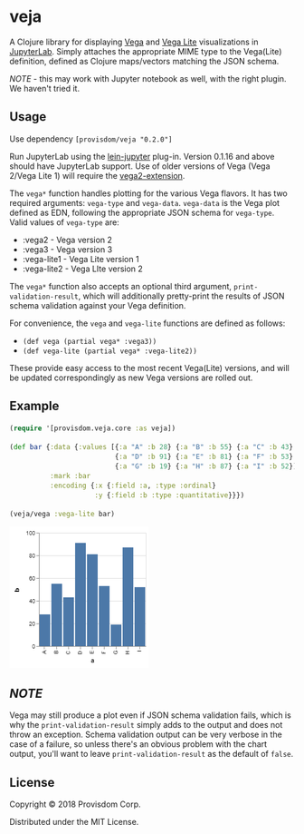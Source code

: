 # veja

A Clojure library for displaying [Vega](https://vega.github.io/vega/) and [Vega Lite](https://vega.github.io/vega-lite/) 
visualizations in [JupyterLab](https://github.com/jupyterlab/jupyterlab). Simply attaches the appropriate MIME
type to the Vega(Lite) definition, defined as Clojure maps/vectors matching the JSON schema.

*NOTE* - this may work with Jupyter notebook as well, with the right plugin. We haven't tried it.

## Usage

Use dependency `[provisdom/veja "0.2.0"]`

Run JupyterLab using the [lein-jupyter](https://github.com/clojupyter/lein-jupyter) plug-in. Version 0.1.16 and above should 
have JupyterLab support. Use of older versions of Vega (Vega 2/Vega Lite 1) will require the [vega2-extension](https://github.com/jupyterlab/jupyter-renderers/tree/master/packages/vega2-extension).

The `vega*` function handles plotting for the various Vega flavors. It has two required arguments: `vega-type` and `vega-data`. 
`vega-data` is the Vega plot defined as EDN, following the appropriate JSON schema for `vega-type`. Valid values of
`vega-type` are:
* :vega2 - Vega version 2
* :vega3 - Vega version 3
* :vega-lite1 - Vega Lite version 1
* :vega-lite2 - Vega LIte version 2

The `vega*` function also accepts an optional third argument,
`print-validation-result`, which will additionally pretty-print the results of JSON schema validation against your
Vega definition. 

For convenience, the `vega` and `vega-lite` functions are defined as follows:

* `(def vega (partial vega* :vega3))`
* `(def vega-lite (partial vega* :vega-lite2))`

These provide easy access to the most recent Vega(Lite) versions, and will be updated correspondingly as new Vega versions are 
rolled out.

## Example

```clojure
(require '[provisdom.veja.core :as veja])

(def bar {:data {:values [{:a "A" :b 28} {:a "B" :b 55} {:a "C" :b 43}
                          {:a "D" :b 91} {:a "E" :b 81} {:a "F" :b 53}
                          {:a "G" :b 19} {:a "H" :b 87} {:a "I" :b 52}]}
          :mark :bar
          :encoding {:x {:field :a, :type :ordinal}
                     :y {:field :b :type :quantitative}}})
                     
(veja/vega :vega-lite bar)
```
<img src="https://github.com/Provisdom/veja/blob/master/doc/visualization.png"/>

## *NOTE* 
Vega may still produce a plot even if JSON schema validation fails, which is why the `print-validation-result`
simply adds to the output and does not throw an exception. Schema validation output can be very verbose in the case of
a failure, so unless there's an obvious problem with the chart output, you'll want to leave `print-validation-result`
as the default of `false`.

## License

Copyright © 2018 Provisdom Corp.

Distributed under the MIT License.
